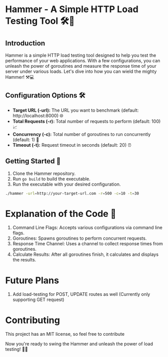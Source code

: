 # Hammer - A Simple HTTP Load Testing Tool 🛠️🚀

## Introduction
Hammer is a simple HTTP load testing tool designed to help you test the performance of your web applications. With a few configurations, you can unleash the power of goroutines and measure the response time of your server under various loads. Let's dive into how you can wield the mighty Hammer! ⚒️💻

## Configuration Options 🛠️
- **Target URL (-url):** The URL you want to benchmark (default: http://localhost:8000) 🌐
- **Total Requests (-r):** Total number of requests to perform (default: 100) 📈
- **Concurrency (-c):** Total number of goroutines to run concurrently (default: 1) 🏃
- **Timeout (-t):** Request timeout in seconds (default: 20) ⏰

## Getting Started 🔨
1. Clone the Hammer repository.
2. Run `go build` to build the executable.
3. Run the executable with your desired configuration.

```bash
./hammer -url=http://your-target-url.com -r=500 -c=10 -t=30
```
# Explanation of the Code 💬

1. Command Line Flags: Accepts various configurations via command line flags.
2. Goroutines: Spawns goroutines to perform concurrent requests.
3. Response Time Channel: Uses a channel to collect response times from goroutines.
4. Calculate Results: After all goroutines finish, it calculates and displays the results.

# Future Plans
1. Add load-testing for POST, UPDATE routes as well (Currently only supporting GET request)

# Contributing
This project has an MIT license, so feel free to contribute

Now you're ready to swing the Hammer and unleash the power of load testing! 💪🚀
